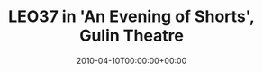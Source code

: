---
templateKey: event
guid: 089526d4-6eab-11ea-99c5-002590d1d1b0
date: 2010-04-10T00:00:00+00:00
eventTime: 'none'
title: "LEO37 in 'An Evening of Shorts', Gulin Theatre"
artist: "LEO37 in 'An Evening of Shorts'"
city: Taipei
venue: Gulin Theatre
group: LEO37
guests: Taipei Players
---